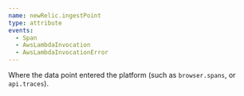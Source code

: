 ```yaml
---
name: newRelic.ingestPoint
type: attribute
events:
  - Span
  - AwsLambdaInvocation
  - AwsLambdaInvocationError
---
```


Where the data point entered the platform (such as `browser.spans`, or `api.traces`).
